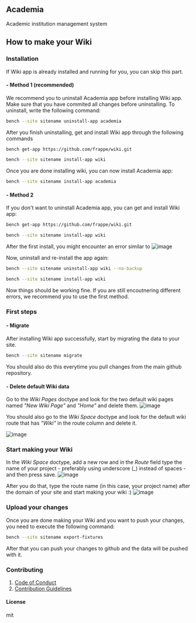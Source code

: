 ## Academia

Academic institution management system



## How to make your Wiki

### Installation

If Wiki app is already installed and running for you, you can skip this part.

#### - Method 1 (recommended)

We recommend you to uninstall Academia app before installing Wiki app.
Make sure that you have commited all changes before uninstalling.
To uninstall, write the following command:
```bash
bench --site sitename uninstall-app academia
```

After you finish uninstalling, get and install Wiki app through the following commands
```bash
bench get-app https://github.com/frappe/wiki.git
```
```bash
bench --site sitename install-app wiki
```

Once you are done installing wiki, you can now install Academia app:
```bash
bench --site sitename install-app academia
```

#### - Method 2

If you don't want to uninstall Academia app, you can get and install Wiki app:
```bash
bench get-app https://github.com/frappe/wiki.git
```
```bash
bench --site sitename install-app wiki
```

After the first install, you might encounter an error similar to
![image](https://github.com/user-attachments/assets/4a74a69a-02a2-4026-ac59-81e8e9683570)


Now, uninstall and re-install the app again:
```bash
bench --site sitename uninstall-app wiki --no-backup
```
```bash
bench --site sitename install-app wiki
```
Now things should be working fine.
If you are still encoutnering different errors, we recommend you to use the first method.


### First steps

#### - Migrate

After installing Wiki app successfully, start by migrating the data to your site.
```bash
bench --site sitename migrate
```
You should also do this everytime you pull changes from the main github repository.

#### - Delete default Wiki data

Go to the *Wiki Pages* doctype and look for the two default wiki pages named *"New Wiki Page"* and *"Home"* and delete them.
![image](https://github.com/user-attachments/assets/7532eebf-940e-49f2-8007-10a1c3b340ad)

You should also go to the *Wiki Space* doctype and look for the default wiki route that has *"Wiki"* in the route column and delete it.

![image](https://github.com/user-attachments/assets/c221a0aa-5544-4955-82d5-007a2d541b11)


### Start making your Wiki

In the *Wiki Space* doctype, add a new row and in the *Route* field type the name of your project - preferably using underscore (_) instead of spaces - and then press save.
![image](https://github.com/user-attachments/assets/54eef194-ff16-4485-a355-5c0f1397332b)

After you do that, type the route name (in this case, your project name) after the domain of your site and start making your wiki :)
![image](https://github.com/user-attachments/assets/040e166f-6bea-452e-91b9-8434785d1167)


### Upload your changes

Once you are done making your Wiki and you want to push your changes, you need to execute the following command:
```bash
bench --site sitename export-fixtures
```
After that you can push your changes to github and the data will be pushed with it.


### Contributing
1. [Code of Conduct]()
2. [Contribution Guidelines](https://github.com/SanU-Development-Team/Academia/wiki/Contribution-Guidelines)

#### License

mit

